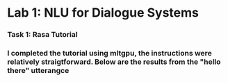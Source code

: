 <h1>Lab 1: NLU for Dialogue Systems </h1>

<h3>Task 1: Rasa Tutorial<h3> 
<p>I completed the tutorial using mltgpu, the instructions were relatively straigtforward. Below are the results from the "hello there" utterangce</p>

